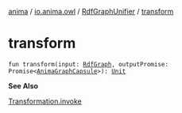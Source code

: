 [anima](../../index.md) / [io.anima.owl](../index.md) / [RdfGraphUnifier](index.md) / [transform](./transform.md)

# transform

`fun transform(input: `[`RdfGraph`](../-rdf-graph/index.md)`, outputPromise: Promise<`[`AnimaGraphCapsule`](../../io.anima.transform/-anima-graph-capsule/index.md)`>): `[`Unit`](https://kotlinlang.org/api/latest/jvm/stdlib/kotlin/-unit/index.html)

**See Also**

[Transformation.invoke](../../io.anima.transform/-transformation/invoke.md)

